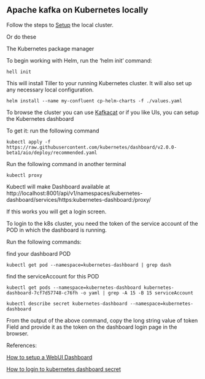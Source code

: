 ## Apache kafka on Kubernetes locally

Follow the steps to [Setup] the local cluster. 

Or do these

The Kubernetes package manager

To begin working with Helm, run the ‘helm init’ command:

```
hell init
```

This will install Tiller to your running Kubernetes cluster. It will also set up any necessary local configuration.

```
helm install --name my-confluent cp-helm-charts -f ./values.yaml
```

To browse the cluster you can use [Kafkacat] or if you like UIs, you can setup the Kubernetes dashboard

To get it: run the following command

```
kubectl apply -f https://raw.githubusercontent.com/kubernetes/dashboard/v2.0.0-beta1/aio/deploy/recommended.yaml
```

Run the following command in another terminal

```
kubectl proxy
```

Kubectl will make Dashboard available at http://localhost:8001/api/v1/namespaces/kubernetes-dashboard/services/https:kubernetes-dashboard:/proxy/

If this works you will get a login screen.



To login to the k8s cluster, you need the token of the service account of the POD in which the dashboard is running.

Run the following commands:

find your dashboard POD

```
kubectl get pod --namespace=kubernetes-dashboard | grep dash
```

find the serviceAccount for this POD

```
kubectl get pods --namespace=kubernetes-dashboard kubernetes-dashboard-7cf7d57748-c76fh -o yaml | grep -A 15 -B 15 serviceAccount
```

```
kubectl describe secret kubernetes-dashboard --namespace=kubernetes-dashboard
```

From the output of the above command, copy the long string value of token
Field and provide it as the token on the dashboard login page in the browser.

References:

[How to setup a WebUI Dashboard]

[How to login to kubernetes dashboard secret]


[Setup]: https://medium.com/@tsuyoshiushio/local-kafka-cluster-on-kubernetes-on-your-pc-in-5-minutes-651a2ff4dcde
[How to setup a WebUI Dashboard]: https://kubernetes.io/docs/tasks/access-application-cluster/web-ui-dashboard/
[How to login to kubernetes dashboard secret]: http://www.bennythejudge.com/blog/kubernetes/howtos/macos/2018/02/10/kubernetes-dashboard-secret.html
[Kafkacat]: https://docs.confluent.io/current/app-development/kafkacat-usage.html
